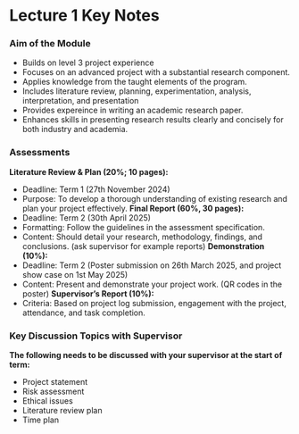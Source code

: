 # Lecture 1 Key Notes

### Aim of the Module
- Builds on level 3 project experience
- Focuses on an advanced project with a substantial research component.
- Applies knowledge from the taught elements of the program.
- Includes literature review, planning, experimentation, analysis, interpretation, and presentation
- Provides expereince in writing an academic research paper.
- Enhances skills in presenting research results clearly and concisely for both industry and academia.

### Assessments
**Literature Review & Plan (20%; 10 pages):**
- Deadline: Term 1 (27th November 2024)
- Purpose: To develop a thorough understanding of existing research and plan your project effectively.
**Final Report (60%, 30 pages):**
- Deadline: Term 2 (30th April 2025)
- Formatting: Follow the guidelines in the assessment specification.
- Content: Should detail your research, methodology, findings, and conclusions. (ask supervisor for example reports)
**Demonstration (10%):**
- Deadline: Term 2 (Poster submission on 26th March 2025, and project show case on 1st May 2025)
- Content: Present and demonstrate your project work. (QR codes in the poster)
**Supervisor’s Report (10%):**
- Criteria: Based on project log submission, engagement with the project, attendance, and task completion.

### Key Discussion Topics with Supervisor
**The following needs to be discussed with your supervisor at the start of term:**
- Project statement
- Risk assessment
- Ethical issues
- Literature review plan
- Time plan
